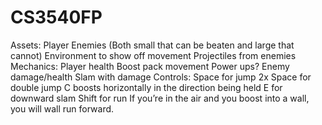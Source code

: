 # CS3540FP

Assets:
Player
Enemies (Both small that can be beaten and large that cannot)
Environment to show off movement
Projectiles from enemies
Mechanics:
Player health
Boost pack movement
Power ups?
Enemy damage/health
Slam with damage
Controls:
Space for jump
2x Space for double jump
C boosts horizontally in the direction being held
E for downward slam
Shift for run
If you’re in the air and you boost into a wall, you will wall run forward. 

